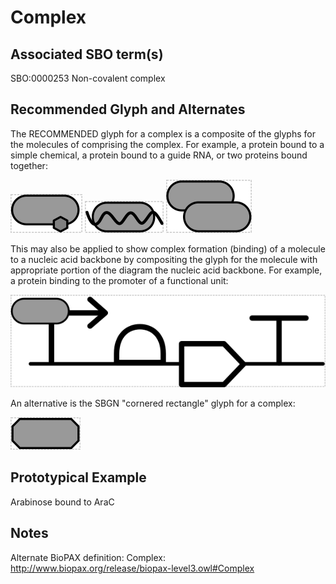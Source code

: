 # Complex

## Associated SBO term(s)
SBO:0000253 Non-covalent complex

## Recommended Glyph and Alternates
The RECOMMENDED glyph for a complex is a composite of the glyphs for the molecules of comprising the complex.  For example, a protein bound to a simple chemical, a protein bound to a guide RNA, or two proteins bound together:

![glyph example](complex-ps-specification.png)
![glyph example](complex-pr-specification.png)
![glyph example](complex-pp-specification.png)

This may also be applied to show complex formation (binding) of a molecule to a nucleic acid backbone by compositing the glyph for the molecule with appropriate portion of the diagram the nucleic acid backbone.  For example, a protein binding to the promoter of a functional unit:

![glyph example](complex-pdna-specification.png)

An alternative is the SBGN "cornered rectangle" glyph for a complex:

![glyph specification](complex-sbgn-specification.png)

## Prototypical Example

Arabinose bound to AraC

## Notes
Alternate BioPAX definition: Complex: http://www.biopax.org/release/biopax-level3.owl#Complex
